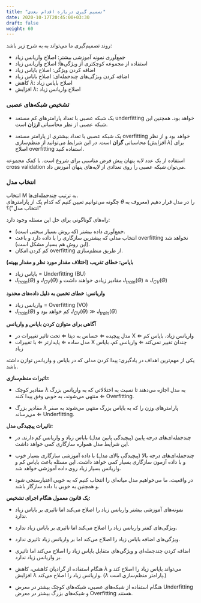 ```yaml
---
title: "تصمیم گیری درباره اقدام بعدی"
date: 2020-10-17T20:45:00+03:30
draft: false
weight: 60
---
```


روند تصمیم‌گیری ما می‌تواند به به شرح زیر باشد:

- جمع‌آوری نمونه آموزشی بیشتر:
اصلاح واریانس زیاد
- استفاده از مجموعه کوچکتری از ویژگی‌ها:
اصلاح واریانس زیاد
- اضافه کردن ویژگی:
اصلاح بایاس زیاد
- اضافه کردن ویژگی‌های چندجمله‌ای:
اصلاح بایاس زیاد
- کاهش  $\lambda$:
اصلاح بایاس زیاد
- افزایش  $\lambda$:
اصلاح واریانس زیاد


### تشخیص شبکه‌های عصبی

- یک شبکه عصبی با تعداد پارامترهای کم مستعد underfitting خواهد بود. همچنین این شبکه عصبی از نظر محاسباتی **ارزان** است.

- یک شبکه عصبی با تعداد بیشتری از پارامتر مستعد overfitting خواهد بود و از نظر محاسباتی **گران** است. در این شرایط می‌توانید از منظم‌سازی (افزایش $\lambda$) برای اصلاح overfitting استفاده کنید.

استفاده از یک عدد لایه پنهان پیش‌ فرض مناسبی برای شروع است. با کمک مجموعه cross validation می‌توان شبکه عصبی را روی تعدادی از لایه‌های پنهان آموزش داد.

### انتخاب مدل

انتخاب M به ترتیب چندجمله‌ای‌ها.\
چگونه می‌توانیم تعیین کنیم که کدام یک از پارامترهای $\theta$ را در مدل قرار دهیم (معروف به "انتخاب مدل")؟

راه‌های گوناگونی برای حل این مسئله وجود دارد:
- جمع‌آوری داده بیشتر (که روش بسیار سختی است).
- انتخاب مدلی که بیشترین سازگاری را با داده دارد و باعث overfitting نخواهد شد (این روش هم بسیار مشکل است).
- کم کردن امکان overfitting از طریق منظم‌سازی.

**بایاس: خطای تقریب (اختلاف مقدار مورد نظر و مقدار بهینه)**

- بایاس زیاد = Underfitting (BU)
- $J_{train }\left ( \Theta  \right )$ و $J_{CV }\left ( \Theta  \right )$ مقادیر زیادی خواهند داشت و $J_{train }\left ( \Theta  \right ) \approx J_{CV}\left ( \Theta  \right )$

**واریانس: خطای تخمین به دلیل داده‌های محدود**

- واریانس زیاد = Overfitting (VO)
- $J_{train }\left ( \Theta  \right )$ کم خواهد بود و $J_{CV }\left ( \Theta  \right ) \gg  J_{train}\left ( \Theta  \right )$

**آگاهی برای متوازن کردن بایاس و واریانس**

- مدل پیچیده $\Leftarrow$ حساس به دیتا $\Leftarrow$ تحت تاثیر تغییرات در X $\Leftarrow$ واریانس زیاد، بایاس کم
- مدل ساده $\Leftarrow$ پایدارتر $\Leftarrow$ با تغییرات X چندان تغییر نمی‌کند $\Leftarrow$ واریانس کم، بایاس زیاد

یکی از مهم‌ترین اهداف در یادگیری: پیدا کردن مدلی که در بایاس و واریانس توازن داشته باشد.

**تاثیرات منظم‌سازی:**

- مقادیر کوچک $\lambda$ به مدل اجازه می‌دهند تا نسبت به اختلالاتی که به واریانس بزرگ منتهی می‌شوند، به خوبی وفق پیدا کنند $\Leftarrow$ Overfitting.

- مقادیر بزرگ $\lambda$ پارامترهای وزن را که به بایاس بزرگ منتهی می‌شوند به صفر می‌رساند $\Leftarrow$ Underfitting.

**تاثیرات پیچیدگی مدل:**

- چندجمله‌ای‌های درجه پایین (پیچیدگی پایین مدل) بایاس زیاد و واریانس کم دارند. در این شرایط مدل همواره سازگاری کمی خواهد داشت.

- چندجمله‌ای‌های درجه بالا (پیچیدگی بالای مدل) با داده آموزشی سازگاری بسیار خوب و با داده آزمون سازگاری بسیار کمی خواهد داشت. این مسئله باعث بایاس کم و واریانس بسیار زیاد روی داده آموزشی خواهد شد.

-  در واقعیت، ما می‌خواهیم مدل میانه‌ای را انتخاب کنیم که به خوبی اعتبارسنجی شود و همچنین به خوبی با داده سازگار باشد.

**یک قانون معمول هنگام اجرای تشخیص:**

- نمونه‌های آموزشی بیشتر واریانس زیاد را اصلاح می‌کند اما تاثیری بر بایاس زیاد ندارد.

- ویژگی‌های کمتر واریانس زیاد را اصلاح می‌کند اما تاثیری بر بایاس زیاد ندارد.

- ویژگی‌های اضافه بایاس زیاد را اصلاح می‌کند اما بر واریانس زیاد تاثیری ندارد.

- اضافه کردن چند‌جمله‌ای  و ویژگی‌های متقابل بایاس زیاد را اصلاح می‌کند اما تاثیری بر واریانس زیاد ندارد.

- هنگام استفاده از گرادیان کاهشی، کاهش $\lambda$ می‌تواند بایاس زیاد را اصلاح کند و افزایش $\lambda$ واریانس زیاد را اصلاح می‌کند. ($\lambda$ پارامتر منظم‌سازی است.) 

- هنگام استفاده از شبکه‌های عصبی، شبکه‌های کوچک بیشتر در معرض Underfitting و شبکه‌های بزرگ بیشتر در معرض Overfitting هستند.
